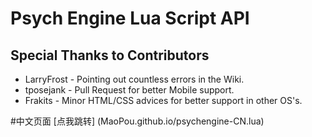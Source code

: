 # Psych Engine Lua Script API
 
## Special Thanks to Contributors
* LarryFrost - Pointing out countless errors in the Wiki.
* tposejank - Pull Request for better Mobile support.
* Frakits - Minor HTML/CSS advices for better support in other OS's.

#中文页面
[点我跳转] (MaoPou.github.io/psychengine-CN.lua)
